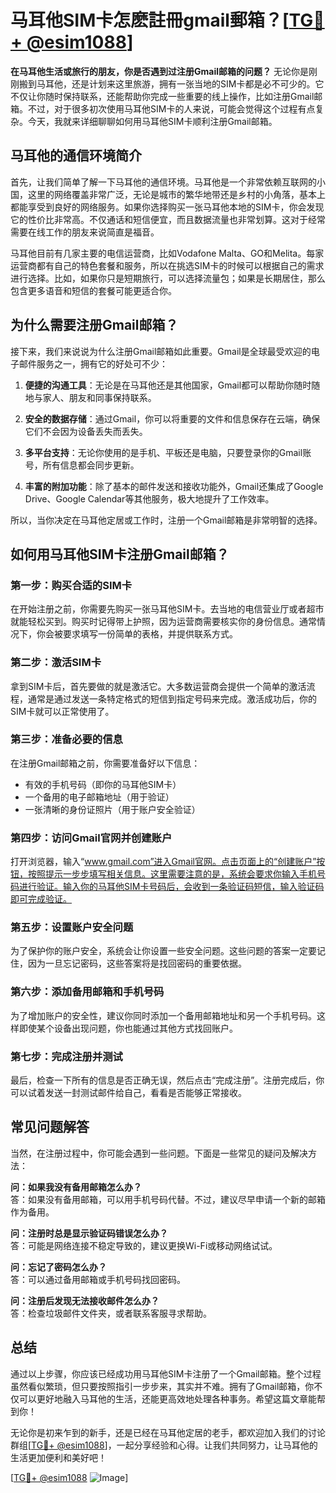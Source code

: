 # 马耳他SIM卡怎麽註冊gmail郵箱？[[TG💪+ @esim1088](https://t.me/s/esim1088)]

**在马耳他生活或旅行的朋友，你是否遇到过注册Gmail邮箱的问题？** 无论你是刚刚搬到马耳他，还是计划来这里旅游，拥有一张当地的SIM卡都是必不可少的。它不仅让你随时保持联系，还能帮助你完成一些重要的线上操作，比如注册Gmail邮箱。不过，对于很多初次使用马耳他SIM卡的人来说，可能会觉得这个过程有点复杂。今天，我就来详细聊聊如何用马耳他SIM卡顺利注册Gmail邮箱。

## 马耳他的通信环境简介

首先，让我们简单了解一下马耳他的通信环境。马耳他是一个非常依赖互联网的小国，这里的网络覆盖非常广泛，无论是城市的繁华地带还是乡村的小角落，基本上都能享受到良好的网络服务。如果你选择购买一张马耳他本地的SIM卡，你会发现它的性价比非常高。不仅通话和短信便宜，而且数据流量也非常划算。这对于经常需要在线工作的朋友来说简直是福音。

马耳他目前有几家主要的电信运营商，比如Vodafone Malta、GO和Melita。每家运营商都有自己的特色套餐和服务，所以在挑选SIM卡的时候可以根据自己的需求进行选择。比如，如果你只是短期旅行，可以选择流量包；如果是长期居住，那么包含更多语音和短信的套餐可能更适合你。

## 为什么需要注册Gmail邮箱？

接下来，我们来说说为什么注册Gmail邮箱如此重要。Gmail是全球最受欢迎的电子邮件服务之一，拥有它的好处可不少：

1. **便捷的沟通工具**：无论是在马耳他还是其他国家，Gmail都可以帮助你随时随地与家人、朋友和同事保持联系。
   
2. **安全的数据存储**：通过Gmail，你可以将重要的文件和信息保存在云端，确保它们不会因为设备丢失而丢失。
   
3. **多平台支持**：无论你使用的是手机、平板还是电脑，只要登录你的Gmail账号，所有信息都会同步更新。

4. **丰富的附加功能**：除了基本的邮件发送和接收功能外，Gmail还集成了Google Drive、Google Calendar等其他服务，极大地提升了工作效率。

所以，当你决定在马耳他定居或工作时，注册一个Gmail邮箱是非常明智的选择。

## 如何用马耳他SIM卡注册Gmail邮箱？

### 第一步：购买合适的SIM卡

在开始注册之前，你需要先购买一张马耳他SIM卡。去当地的电信营业厅或者超市就能轻松买到。购买时记得带上护照，因为运营商需要核实你的身份信息。通常情况下，你会被要求填写一份简单的表格，并提供联系方式。

### 第二步：激活SIM卡

拿到SIM卡后，首先要做的就是激活它。大多数运营商会提供一个简单的激活流程，通常是通过发送一条特定格式的短信到指定号码来完成。激活成功后，你的SIM卡就可以正常使用了。

### 第三步：准备必要的信息

在注册Gmail邮箱之前，你需要准备好以下信息：

- 有效的手机号码（即你的马耳他SIM卡）
- 一个备用的电子邮箱地址（用于验证）
- 一张清晰的身份证照片（用于账户安全验证）

### 第四步：访问Gmail官网并创建账户

打开浏览器，输入“www.gmail.com”进入Gmail官网。点击页面上的“创建账户”按钮，按照提示一步步填写相关信息。这里需要注意的是，系统会要求你输入手机号码进行验证。输入你的马耳他SIM卡号码后，会收到一条验证码短信，输入验证码即可完成验证。

### 第五步：设置账户安全问题

为了保护你的账户安全，系统会让你设置一些安全问题。这些问题的答案一定要记住，因为一旦忘记密码，这些答案将是找回密码的重要依据。

### 第六步：添加备用邮箱和手机号码

为了增加账户的安全性，建议你同时添加一个备用邮箱地址和另一个手机号码。这样即使某个设备出现问题，你也能通过其他方式找回账户。

### 第七步：完成注册并测试

最后，检查一下所有的信息是否正确无误，然后点击“完成注册”。注册完成后，你可以试着发送一封测试邮件给自己，看看是否能够正常接收。

## 常见问题解答

当然，在注册过程中，你可能会遇到一些问题。下面是一些常见的疑问及解决方法：

**问：如果我没有备用邮箱怎么办？**  
答：如果没有备用邮箱，可以用手机号码代替。不过，建议尽早申请一个新的邮箱作为备用。

**问：注册时总是显示验证码错误怎么办？**  
答：可能是网络连接不稳定导致的，建议更换Wi-Fi或移动网络试试。

**问：忘记了密码怎么办？**  
答：可以通过备用邮箱或手机号码找回密码。

**问：注册后发现无法接收邮件怎么办？**  
答：检查垃圾邮件文件夹，或者联系客服寻求帮助。

## 总结

通过以上步骤，你应该已经成功用马耳他SIM卡注册了一个Gmail邮箱。整个过程虽然看似繁琐，但只要按照指引一步步来，其实并不难。拥有了Gmail邮箱，你不仅可以更好地融入马耳他的生活，还能更高效地处理各种事务。希望这篇文章能帮到你！

无论你是初来乍到的新手，还是已经在马耳他定居的老手，都欢迎加入我们的讨论群组[[TG💪+ @esim1088](https://t.me/s/esim1088)]，一起分享经验和心得。让我们共同努力，让马耳他的生活更加便利和美好吧！

[[TG💪+ @esim1088](https://t.me/s/esim1088) ![Image](https://i.postimg.cc/4NQfJmqS/Snipaste-2025-05-13-00-14-12.png)]